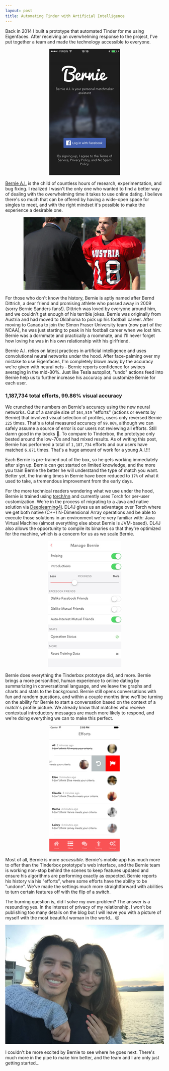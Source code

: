 ```yaml
---
layout: post
title: Automating Tinder with Artificial Intelligence
---
```


Back in 2014 I built a prototype that automated Tinder for me using Eigenfaces. After receiving an overwhelming response to the project, I've put together a team and made the technology accessible to everyone.

<center><img src="/uploads/bernie_login.jpg" alt="Bernie Dating Assistant | Automate Tinder" class="img-responsive thumbnail" /></center>

<a href="https://itunes.apple.com/us/app/bernie-a.i./id1068738111">Bernie A.I.</a> is the child of countless hours of research, experimentation, and bug fixing. I realized I wasn't the only one who wanted to find a better way of dealing with the overwhelming time it takes to use online dating. I believe there's so much that can be offered by having a wide-open space for singles to meet, and with the right mindset it's possible to make the experience a desirable one.

<center><img src="/uploads/bernd_1.jpg" alt="Bernd Dittrich" class="img-responsive thumbnail" /></center>

For those who don't know the history, Bernie is aptly named after Bernd Dittrich, a dear friend and promising athlete who passed away in 2009 (sorry Bernie Sanders fans!). Dittrich was loved by everyone around him, and we couldn't get enough of his terrible jokes. Bernie was originally from Austria and had moved to Oklahoma to pick up his football career. After moving to Canada to join the Simon Fraser University team (now part of the NCAA), he was just starting to peak in his football career when we lost him. Bernie was a dormmate and practically a roommate, and I'll never forget how loving he was in his own relationship with his girlfriend.

Bernie A.I. relies on latest practices in artificial intelligence and uses convolutional neural networks under the hood. After face-palming over my mistake to use Eigenfaces, I'm completely blown away by the accuracy we're given with neural nets - Bernie reports confidence for swipes averaging in the mid-80%. Just like Tesla autopilot, "undo" actions feed into Bernie help us to further increase his accuracy and customize Bernie for each user.

<h3>1,187,734 total efforts, 99.86% visual accuracy</h3>

We crunched the numbers on Bernie's accuracy using the new neural networks. Out of a sample size of `164,519` "efforts" (actions or events by Bernie) that involved visual selection of profiles, users only reversed Bernie `225` times. That's a total measured accuracy of `99.86%`, although we can safely assume a source of error is our users not reviewing all efforts. Still damn good in my books 💪. To compare to Tinderbox, the prototype only bested around the low-70s and had mixed results. As of writing this post, Bernie has performed a total of `1,187,734` efforts and our users have matched `6,871` times. That's a huge amount of work for a young A.I.!!!

Each Bernie is pre-trained out of the box, so he gets working immediately after sign up. Bernie can get started on limited knowledge, and the more you train Bernie the better he will understand the type of match you want. Better yet, the training times in Bernie have been reduced to `17%` of what it used to take, a tremendous improvement from the early days.

For the more technical readers wondering what we use under the hood, Bernie is trained using <a href="https://github.com/torch/nn" target="_blank">torch/nn</a> and currently uses Torch for per-user customization. We're in the process of migrating to a Java and native solution via <a href="http://deeplearning4j.org" target="_blank">Deeplearning4j</a>. DL4J gives us an advantage over Torch where we get both native (C++) N-Dimensional Array operations and be able to execute those solutions in an environment we're very familiar with: Java Virtual Machine (almost everything else about Bernie is JVM-based). DL4J also allows the opportunity to compile its binaries so that they're optimized for the machine, which is a concern for us as we scale Bernie.

<center><img src="/uploads/bernie_settings.jpg" alt="Bernie Settings | Automate Tinder Happn" class="img-responsive thumbnail" /></center>

Bernie does everything the Tinderbox prototype did, and more. Bernie brings a more personified, human experience to online dating by summarizing in conversational language, and we leave the graphs and charts and stats to the background. Bernie still opens conversations with fun and random questions, and within a couple months time we'll be turning on the ability for Bernie to start a conversation based on the context of a match's profile picture. We already know that matches who receive contextual introductory messages are much more likely to respond, and we're doing everything we can to make this perfect.

<center><img src="/uploads/bernie_efforts.jpg" alt="Bernie Dating Assistant | Automate Happn" class="img-responsive thumbnail" /></center>

Most of all, Bernie is more <em>accessible</em>. Bernie's mobile app has much more to offer than the Tinderbox prototype's web interface, and the Bernie team is working non-stop behind the scenes to keep features updated and ensure his algorithms are performing exactly as expected. Bernie reports his history via his "efforts", where some efforts have the ability to be "undone". We've made the settings much more straightforward with abilities to turn certain features off with the flip of a switch.

The burning question is, did I solve my own problem? The answer is a resounding yes. In the interest of privacy of my relationship, I won't be publishing too many details on the blog but I will leave you with a picture of myself with the most beautiful woman in the world... 😉

<center><img src="/uploads/bernie_justinlove.jpg" alt="Bernie Dating Assistant | Justin in Love" class="img-responsive thumbnail" /></center>

I couldn't be more excited by Bernie to see where he goes next. There's much more in the pipe to make him better, and the team and I are only just getting started...